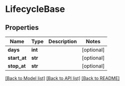 # LifecycleBase

## Properties
Name | Type | Description | Notes
------------ | ------------- | ------------- | -------------
**days** | **int** |  | [optional] 
**start_at** | **str** |  | [optional] 
**stop_at** | **str** |  | [optional] 

[[Back to Model list]](../README.md#documentation-for-models) [[Back to API list]](../README.md#documentation-for-api-endpoints) [[Back to README]](../README.md)


